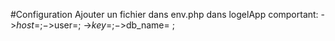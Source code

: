 #Configuration Ajouter un fichier dans env.php dans logelApp comportant: 
->$host=; 
->$user=; 
->$key =; 
->$db_name= ;

